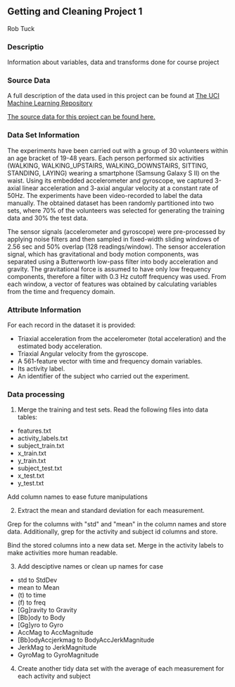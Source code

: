 ## Getting and Cleaning Project 1
Rob Tuck

### Descriptio
Information about variables, data and transforms done for course project

### Source Data
A full description of the data used in this project can be found at [The UCI Machine Learning Repository](http://archive.ics.uci.edu/ml/datasets/Human+Activity+Recognition+Using+Smartphones)

[The source data for this project can be found here.](https://d396qusza40orc.cloudfront.net/getdata%2Fprojectfiles%2FUCI%20HAR%20Dataset.zip)

### Data Set Information
The experiments have been carried out with a group of 30 volunteers within an age bracket of 19-48 years. Each person performed six activities (WALKING, WALKING_UPSTAIRS, WALKING_DOWNSTAIRS, SITTING, STANDING, LAYING) wearing a smartphone (Samsung Galaxy S II) on the waist. Using its embedded accelerometer and gyroscope, we captured 3-axial linear acceleration and 3-axial angular velocity at a constant rate of 50Hz. The experiments have been video-recorded to label the data manually. The obtained dataset has been randomly partitioned into two sets, where 70% of the volunteers was selected for generating the training data and 30% the test data. 

The sensor signals (accelerometer and gyroscope) were pre-processed by applying noise filters and then sampled in fixed-width sliding windows of 2.56 sec and 50% overlap (128 readings/window). The sensor acceleration signal, which has gravitational and body motion components, was separated using a Butterworth low-pass filter into body acceleration and gravity. The gravitational force is assumed to have only low frequency components, therefore a filter with 0.3 Hz cutoff frequency was used. From each window, a vector of features was obtained by calculating variables from the time and frequency domain.

### Attribute Information
For each record in the dataset it is provided: 
- Triaxial acceleration from the accelerometer (total acceleration) and the estimated body acceleration. 
- Triaxial Angular velocity from the gyroscope. 
- A 561-feature vector with time and frequency domain variables. 
- Its activity label. 
- An identifier of the subject who carried out the experiment.

### Data processing

1. Merge the training and test sets.  Read the following files into data tables:
- features.txt
- activity_labels.txt
- subject_train.txt
- x_train.txt
- y_train.txt
- subject_test.txt
- x_test.txt
- y_test.txt

Add column names to ease future manipulations

2. Extract the mean and standard deviation for each measurement.

Grep for the columns with "std" and "mean" in the column names and store data.
Additionally, grep for the activity and subject id columns and store.

Bind the stored columns into a new data set.  Merge in the activity labels to make activities more human readable.

3. Add desciptive names or clean up names for case

- std to StdDev
- mean to Mean
- (t) to time
- (f) to freq
- [Gg]ravity to Gravity
- [Bb]ody to Body
- [Gg]yro to Gyro
- AccMag to AccMagnitude
- [Bb]odyAccjerkmag to BodyAccJerkMagnitude
- JerkMag to JerkMagnitude
- GyroMag to GyroMagnitude

4. Create another tidy data set with the average of each measurement for each activity and subject
